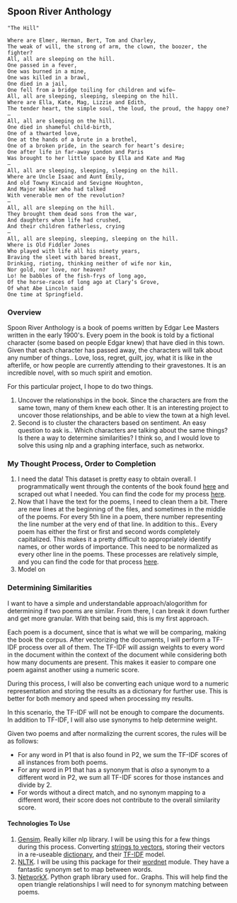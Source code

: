 ## Spoon River Anthology

```
"The Hill"

Where are Elmer, Herman, Bert, Tom and Charley,
The weak of will, the strong of arm, the clown, the boozer, the fighter?
All, all are sleeping on the hill.
One passed in a fever,
One was burned in a mine,
One was killed in a brawl,
One died in a jail,
One fell from a bridge toiling for children and wife—
All, all are sleeping, sleeping, sleeping on the hill.
Where are Ella, Kate, Mag, Lizzie and Edith,
The tender heart, the simple soul, the loud, the proud, the happy one?
—
All, all are sleeping on the hill.
One died in shameful child-birth,
One of a thwarted love,
One at the hands of a brute in a brothel,
One of a broken pride, in the search for heart’s desire;
One after life in far-away London and Paris
Was brought to her little space by Ella and Kate and Mag
—
All, all are sleeping, sleeping, sleeping on the hill.
Where are Uncle Isaac and Aunt Emily,
And old Towny Kincaid and Sevigne Houghton,
And Major Walker who had talked
With venerable men of the revolution?
—
All, all are sleeping on the hill.
They brought them dead sons from the war,
And daughters whom life had crushed,
And their children fatherless, crying
—
All, all are sleeping, sleeping, sleeping on the hill.
Where is Old Fiddler Jones
Who played with life all his ninety years,
Braving the sleet with bared breast,
Drinking, rioting, thinking neither of wife nor kin,
Nor gold, nor love, nor heaven?
Lo! he babbles of the fish-frys of long ago,
Of the horse-races of long ago at Clary’s Grove,
Of what Abe Lincoln said
One time at Springfield.
```

### Overview
Spoon River Anthology is a book of poems written by Edgar Lee Masters written in the early 1900's.
Every poem in the book is told by a fictional character (some based on people Edgar knew) that have died in this town.
Given that each character has passed away, the characters will talk about any number of things..
Love, loss, regret, guilt, joy, what it is like in the afterlife, or how people are currently attending to their gravestones.
It is an incredible novel, with so much spirit and emotion.

For this particular project, I hope to do two things.
1. Uncover the relationships in the book.
Since the characters are from the same town, many of them knew each other.
It is an interesting project to uncover those relationships, and be able to view the town at a high level.
2. Second is to cluster the characters based on sentiment.
An easy question to ask is..
Which characters are talking about the same things?
Is there a way to determine similarities?
I think so, and I would love to solve this using nlp and a graphing interface, such as networkx.

### My Thought Process, Order to Completion
1. I need the data!
This dataset is pretty easy to obtain overall.
I programmatically went through the contents of the book found [here](https://www.bartleby.com/84/index1.html) and scraped out what I needed.
You can find the code for my process [here](./notebooks/scraping_data/Scrape_Poems.ipynb).
2. Now that I have the text for the poems, I need to clean them a bit.
There are new lines at the beginning of the files, and sometimes in the middle of the poems.
For every 5th line in a poem, there number representing the line number at the very end of that line.
In addition to this..
Every poem has either the first or first and second words completely capitalized.
This makes it a pretty difficult to appropriately identify names, or other words of importance.
This need to be normalized as every other line in the poems.
These processes are relatively simple, and you can find the code for that process [here](./notebooks/scraping_data/Clean_Scraped_Poems.ipynb).
3. Model on

### Determining Similarities

I want to have a simple and understandable approach/alogorithm for determining if two poems are similar.
From there, I can break it down further and get more granular.
With that being said, this is my first approach.

Each poem is a document, since that is what we will be comparing, making the book the corpus.
After vectorizing the documents, I will perform a TF-IDF process over all of them.
The TF-IDF will assign weights to every word in the document within the context of the document while considering both how many documents are present.
This makes it easier to compare one poem against another using a numeric score.

During this process, I will also be converting each unique word to a numeric representation and storing the results as a dictionary for further use.
This is better for both memory and speed when processing my results.

In this scenario, the TF-IDF will not be enough to compare the documents.
In addition to TF-IDF, I will also use synonyms to help determine weight.

Given two poems and after normalizing the current scores, the rules will be as follows:
* For any word in P1 that is also found in P2, we sum the TF-IDF scores of all instances from both poems.
* For any word in P1 that has a synonym that is _also_ a synonym to a different word in P2, we sum all TF-IDF scores for those instances and divide by 2.
* For words without a direct match, and no synonym mapping to a different word, their score does not contribute to the overall similarity score.

#### Technologies To Use
1. [Gensim](https://radimrehurek.com/gensim/).
Really killer nlp library.
I will be using this for a few things during this process.
Converting [strings to vectors](https://radimrehurek.com/gensim/tut1.html#from-strings-to-vectors),
storing their vectors in a re-useable [dictionary](https://radimrehurek.com/gensim/corpora/dictionary.html),
and their [TF-IDF](https://radimrehurek.com/gensim/models/tfidfmodel.html) model.
2. [NLTK](https://www.nltk.org/).
I will be using this package for their [wordnet](http://www.nltk.org/howto/wordnet.html) module.
They have a fantastic synonym set to map between words.
3. [NetworkX](https://networkx.github.io/).
Python graph library used for..
Graphs.
This will help find the open triangle relationships I will need to for synonym matching between poems.
